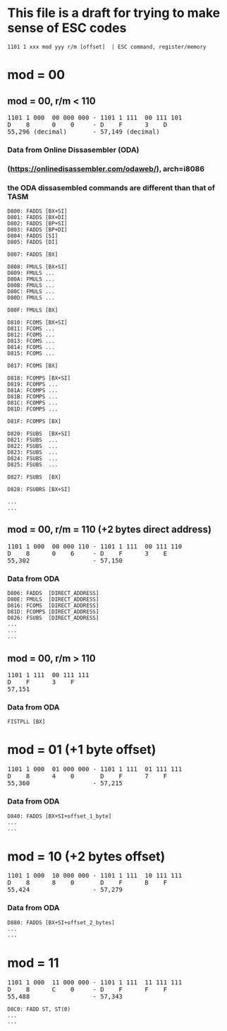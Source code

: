 # This file is a draft for trying to make sense of ESC codes

```
1101 1 xxx mod yyy r/m [offset]  | ESC command, register/memory
```

# mod = 00

## mod = 00, r/m < 110
<pre>
1101 1 000  00 000 000 - 1101 1 111  00 111 101
D    8      0    0     - D    F      3    D
55,296 (decimal)       - 57,149 (decimal)
</pre>

### Data from Online Dissasembler (ODA) 
### (https://onlinedisassembler.com/odaweb/), arch=i8086
### the ODA dissasembled commands are different than that of TASM

```
D800: FADDS [BX+SI]
D801: FADDS [BX+DI]
D802: FADDS [BP+SI]
D803: FADDS [BP+DI]
D804: FADDS [SI]
D805: FADDS [DI]

D807: FADDS [BX]

D808: FMULS [BX+SI]
D809: FMULS ...
D80A: FMULS ...
D80B: FMULS ...
D80C: FMULS ...
D80D: FMULS ...

D80F: FMULS [BX]

D810: FCOMS [BX+SI]
D811: FCOMS ...
D812: FCOMS ...
D813: FCOMS ...
D814: FCOMS ...
D815: FCOMS ...

D817: FCOMS [BX]

D818: FCOMPS [BX+SI]
D819: FCOMPS ...
D81A: FCOMPS ...
D81B: FCOMPS ...
D81C: FCOMPS ...
D81D: FCOMPS ...

D81F: FCOMPS [BX]

D820: FSUBS  [BX+SI]
D821: FSUBS  ...
D822: FSUBS  ...
D823: FSUBS  ...
D824: FSUBS  ...
D825: FSUBS  ...

D827: FSUBS  [BX]

D828: FSUBRS [BX+SI]

...
...
```

## mod = 00, r/m = 110 (+2 bytes direct address)
<pre>
1101 1 000  00 000 110 - 1101 1 111  00 111 110
D    8      0    6     - D    F      3    E
55,302                 - 57,150
</pre>

### Data from ODA

```
D806: FADDS  [DIRECT_ADDRESS]
D80E: FMULS  [DIRECT_ADDRESS]
D816: FCOMS  [DIRECT_ADDRESS]
D81D: FCOMPS [DIRECT_ADDRESS]
D826: FSUBS  [DIRECT_ADDRESS]
...
...
...
```

## mod = 00, r/m > 110
<pre>
1101 1 111  00 111 111
D    F      3    F
57,151
</pre>

### Data from ODA

```
FISTPLL [BX]
```

# mod = 01 (+1 byte offset)
<pre>
1101 1 000  01 000 000 - 1101 1 111  01 111 111
D    8      4    0       D    F      7    F
55,360                 - 57,215
</pre>

### Data from ODA

```
D840: FADDS [BX+SI+offset_1_byte]
...
...
```
 
# mod = 10 (+2 bytes offset)
<pre>
1101 1 000  10 000 000 - 1101 1 111  10 111 111
D    8      8    0       D    F      B    F
55,424                 - 57,279
</pre>

### Data from ODA

```
D880: FADDS [BX+SI+offset_2_bytes]
...
...
```

# mod = 11
<pre>
1101 1 000  11 000 000 - 1101 1 111  11 111 111 
D    8      C    0     - D    F      F    F
55,488                 - 57,343
</pre>

```
D8C0: FADD ST, ST(0)
...
...
```
